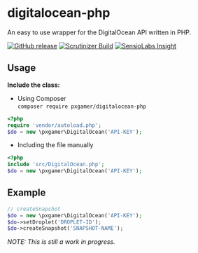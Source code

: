 # digitalocean-php

An easy to use wrapper for the DigitalOcean API written in PHP.

[![GitHub release](https://img.shields.io/github/release/PXgamer/digitalocean-php.svg)](https://github.com/PXgamer/digitalocean-php/releases/latest) [![Scrutinizer Build](https://img.shields.io/scrutinizer/build/g/PXgamer/digitalocean-php.svg)](https://scrutinizer-ci.com/g/PXgamer/digitalocean-php/build-status/master) [![SensioLabs Insight](https://img.shields.io/sensiolabs/i/018dadac-10ae-41ea-8177-99341f60a407.svg)](https://insight.sensiolabs.com/projects/018dadac-10ae-41ea-8177-99341f60a407)

## Usage

__Include the class:__
- Using Composer  
`composer require pxgamer/digitalocean-php`  
```php
<?php
require 'vendor/autoload.php';
$do = new \pxgamer\DigitalOcean('API-KEY');
```
- Including the file manually  
```php
<?php
include 'src/DigitalOcean.php';
$do = new \pxgamer\DigitalOcean('API-KEY');
```

## Example

```php
// createSnapshot
$do = new \pxgamer\DigitalOcean('API-KEY');
$do->setDroplet('DROPLET-ID');
$do->createSnapshot('SNAPSHOT-NAME');
```

_NOTE: This is still a work in progress._
